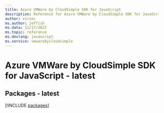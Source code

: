 ```yaml
---
title: Azure VMWare by CloudSimple SDK for JavaScript
description: Reference for Azure VMWare by CloudSimple SDK for JavaScript
author: xirzec
ms.author: jeffish
ms.data: 11/17/2022
ms.topic: reference
ms.devlang: javascript
ms.service: vmwarebycloudsimple
---
```

# Azure VMWare by CloudSimple SDK for JavaScript - latest
## Packages - latest
[!INCLUDE [packages](vmware-by-cloudsimple-index.md)]
